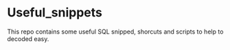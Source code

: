 # Useful_snippets

This repo contains some useful SQL snipped, shorcuts and scripts to help to decoded easy.
